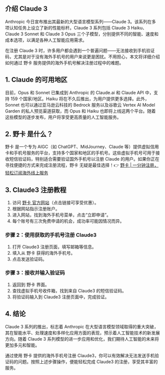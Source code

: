 ## 介绍 Claude 3

Anthropic 今日宣布推出其最新的大型语言模型系列——Claude 3。该系列在多项认知任务上设立了新的性能标杆。Claude 3 系列包括 Claude 3 Haiku、Claude 3 Sonnet 和 Claude 3 Opus 三个子模型，分别提供不同的智能、速度和成本选项，以满足各种人工智能应用需求。

在注册 Claude 3 时，许多用户都会遇到一个普遍问题——无法接收到手机验证码，尤其是对于没有海外手机号的用户来说更是困扰。不用担心，本文将详细介绍如何通过 野卡 服务提供的海外手机号解决注册过程中的难题。

## 1. Claude 的可用地区

目前，Opus 和 Sonnet 已集成到 Anthropic 的 Claude.ai 和 Claude API 中，支持 159 个国家/地区。Haiku 将在不久后推出，为用户提供更多选择。此外，Sonnet 也可以通过亚马逊云科技的 Bedrock 服务以及谷歌云 Vertex AI Model Garden 的私人预览渠道获取，而 Opus 和 Haiku 也即将上线这两个平台。随着这些模型的逐步发布，用户将享受更高质量的人工智能服务。

## 2. 野卡 是什么？

野卡 是一个专为 AIGC（如 ChatGPT、MidJourney、Claude 等）提供虚拟信用卡和手机号服务的平台，支持多个国家和地区的手机号。这些虚拟手机号可用于接收短信验证码，特别适合需要验证国外手机号以注册 Claude 的用户。如果你正在寻找便捷的方式来完成注册流程，野卡 无疑是最佳选择！👉 [野卡 | 一分钟注册，轻松订阅海外线上服务](https://bit.ly/bewildcard)

## 3. Claude3 注册教程

1. 访问 [野卡 官方网站](https://bit.ly/bewildcard)（点击链接可享受优惠）。
2. 根据网站指示注册账户。
3. 进入网站，找到海外手机号菜单，点击“立即申请”。
4. 每个账号有三次免费申请的机会，成功率可能因情况而异。

### 步骤 2：使用获取的手机号注册 Claude3

1. 打开 Claude3 注册页面，填写邮箱等信息。
2. 填入从 野卡 获得的海外手机号。
3. 点击发送验证码。

### 步骤 3：接收并输入验证码

1. 返回到 野卡 界面。
2. 查找虚拟手机号收件箱，找到来自 Claude3 的短信验证码。
3. 将验证码输入到 Claude3 注册页面中，完成验证。

## 4. 结论

Claude 3 系列的推出，标志着 Anthropic 在大型语言模型领域取得的重大突破，其在智能水平、处理速度和多样化应用方面的表现，预示着人工智能技术的新发展方向。随着 Claude 3 系列模型的进一步应用和优化，我们期待人工智能的未来将更加多元和智能。

通过使用 野卡 提供的海外手机号注册 Claude3，你可以有效解决无法发送手机验证码的问题。按照上述步骤操作，便能轻松完成 Claude3 的注册，享受其丰富的服务。